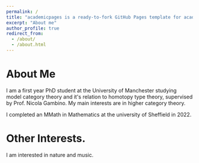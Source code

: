 ```yaml
---
permalink: /
title: "academicpages is a ready-to-fork GitHub Pages template for academic personal websites"
excerpt: "About me"
author_profile: true
redirect_from: 
  - /about/
  - /about.html
---
```




About Me
======
I am a first year PhD student at the University of Manchester studying model category theory and it's relation to homotopy type theory, supervised by Prof. Nicola Gambino. My main interests are in higher category theory. 

I completed an MMath in Mathematics at the university of Sheffield in 2022.  

Other Interests.
======

I am interested in nature and music.
